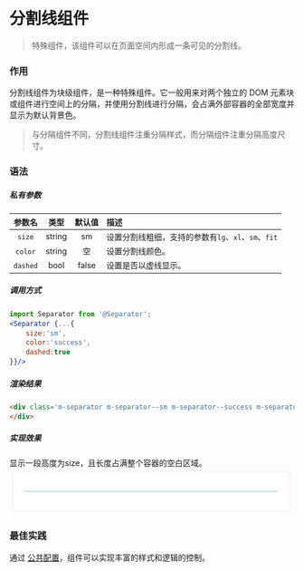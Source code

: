 # 分割线组件
> 特殊组件，该组件可以在页面空间内形成一条可见的分割线。

### 作用
分割线组件为块级组件，是一种特殊组件。它一般用来对两个独立的 DOM 元素块或组件进行空间上的分隔，并使用分割线进行分隔，会占满外部容器的全部宽度并显示为默认背景色。
>与分隔组件不同，分割线组件注重分隔样式，而分隔组件注重分隔高度尺寸。

### 语法
##### 私有参数

| 参数名 | 类型 | 默认值 | 描述
| :-: | :-: | :-: | :- |
| `size` | string | sm | 设置分割线粗细，支持的参数有`lg`、`xl`、`sm`、`fit` |
| `color` | string | 空 | 设置分割线颜色。|
| `dashed` | bool | false | 设置是否以虚线显示。|

##### 调用方式
``` jsx
import Separator from '@Separator';
<Separator {...{
    size:'sm',
    color:'success',
    dashed:true
}}/>
```
##### 渲染结果
``` html
<div class='m-separator m-separator--sm m-separator--success m-separator-dashed'>
</div>
```
##### 实现效果
显示一段高度为size，且长度占满整个容器的空白区域。
![](./_image/2018-06-21-14-42-00.jpg)
### 最佳实践
通过 [公共配置](../ch1/public.md)，组件可以实现丰富的样式和逻辑的控制。